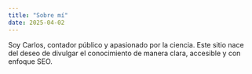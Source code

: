 ```yaml
---
title: "Sobre mí"
date: 2025-04-02
---
```


Soy Carlos, contador público y apasionado por la ciencia. Este sitio nace del deseo de divulgar el conocimiento de manera clara, accesible y con enfoque SEO.
